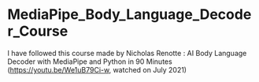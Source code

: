 # MediaPipe_Body_Language_Decoder_Course

I have followed this course made by Nicholas Renotte : AI Body Language Decoder with MediaPipe and Python in 90 Minutes (https://youtu.be/We1uB79Ci-w, watched on July 2021)
